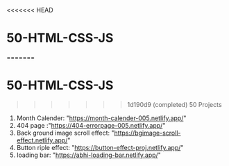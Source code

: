 <<<<<<< HEAD
# 50-HTML-CSS-JS
=======
# 50-HTML-CSS-JS  
>>>>>>> 1d190d9 (completed)
50 Projects
1) Month Calender: "https://month-calender-005.netlify.app/"
2) 404 page :"https://404-errorpage-005.netlify.app/"
3) Back ground image scroll effect: "https://bgimage-scroll-effect.netlify.app/"
4) Button riple effect: "https://button-effect-proj.netlify.app/"
5) loading bar: "https://abhi-loading-bar.netlify.app/"